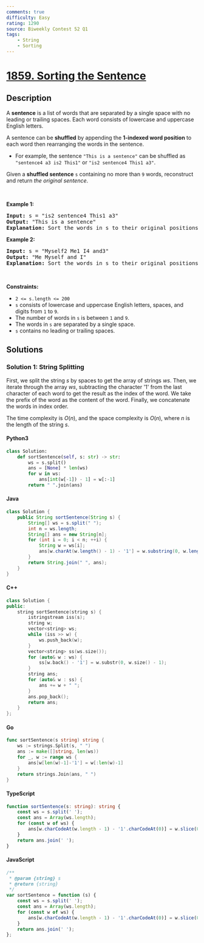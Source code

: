 ```yaml
---
comments: true
difficulty: Easy
rating: 1290
source: Biweekly Contest 52 Q1
tags:
    - String
    - Sorting
---
```


<!-- problem:start -->

# [1859. Sorting the Sentence](https://leetcode.com/problems/sorting-the-sentence)

## Description

<!-- description:start -->

<p>A <strong>sentence</strong> is a list of words that are separated by a single space with no leading or trailing spaces. Each word consists of lowercase and uppercase English letters.</p>

<p>A sentence can be <strong>shuffled</strong> by appending the <strong>1-indexed word position</strong> to each word then rearranging the words in the sentence.</p>

<ul>
	<li>For example, the sentence <code>&quot;This is a sentence&quot;</code> can be shuffled as <code>&quot;sentence4 a3 is2 This1&quot;</code> or <code>&quot;is2 sentence4 This1 a3&quot;</code>.</li>
</ul>

<p>Given a <strong>shuffled sentence</strong> <code>s</code> containing no more than <code>9</code> words, reconstruct and return <em>the original sentence</em>.</p>

<p>&nbsp;</p>
<p><strong class="example">Example 1:</strong></p>

<pre>
<strong>Input:</strong> s = &quot;is2 sentence4 This1 a3&quot;
<strong>Output:</strong> &quot;This is a sentence&quot;
<strong>Explanation:</strong> Sort the words in s to their original positions &quot;This1 is2 a3 sentence4&quot;, then remove the numbers.
</pre>

<p><strong class="example">Example 2:</strong></p>

<pre>
<strong>Input:</strong> s = &quot;Myself2 Me1 I4 and3&quot;
<strong>Output:</strong> &quot;Me Myself and I&quot;
<strong>Explanation:</strong> Sort the words in s to their original positions &quot;Me1 Myself2 and3 I4&quot;, then remove the numbers.
</pre>

<p>&nbsp;</p>
<p><strong>Constraints:</strong></p>

<ul>
	<li><code>2 &lt;= s.length &lt;= 200</code></li>
	<li><code>s</code> consists of lowercase and uppercase English letters, spaces, and digits from <code>1</code> to <code>9</code>.</li>
	<li>The number of words in <code>s</code> is between <code>1</code> and <code>9</code>.</li>
	<li>The words in <code>s</code> are separated by a single space.</li>
	<li><code>s</code> contains no leading or trailing spaces.</li>
</ul>

<!-- description:end -->

## Solutions

<!-- solution:start -->

### Solution 1: String Splitting

First, we split the string $s$ by spaces to get the array of strings $\textit{ws}$. Then, we iterate through the array $\textit{ws}$, subtracting the character '1' from the last character of each word to get the result as the index of the word. We take the prefix of the word as the content of the word. Finally, we concatenate the words in index order.

The time complexity is $O(n)$, and the space complexity is $O(n)$, where $n$ is the length of the string $s$.

<!-- tabs:start -->

#### Python3

```python
class Solution:
    def sortSentence(self, s: str) -> str:
        ws = s.split()
        ans = [None] * len(ws)
        for w in ws:
            ans[int(w[-1]) - 1] = w[:-1]
        return " ".join(ans)
```

#### Java

```java
class Solution {
    public String sortSentence(String s) {
        String[] ws = s.split(" ");
        int n = ws.length;
        String[] ans = new String[n];
        for (int i = 0; i < n; ++i) {
            String w = ws[i];
            ans[w.charAt(w.length() - 1) - '1'] = w.substring(0, w.length() - 1);
        }
        return String.join(" ", ans);
    }
}
```

#### C++

```cpp
class Solution {
public:
    string sortSentence(string s) {
        istringstream iss(s);
        string w;
        vector<string> ws;
        while (iss >> w) {
            ws.push_back(w);
        }
        vector<string> ss(ws.size());
        for (auto& w : ws) {
            ss[w.back() - '1'] = w.substr(0, w.size() - 1);
        }
        string ans;
        for (auto& w : ss) {
            ans += w + " ";
        }
        ans.pop_back();
        return ans;
    }
};
```

#### Go

```go
func sortSentence(s string) string {
	ws := strings.Split(s, " ")
	ans := make([]string, len(ws))
	for _, w := range ws {
		ans[w[len(w)-1]-'1'] = w[:len(w)-1]
	}
	return strings.Join(ans, " ")
}
```

#### TypeScript

```ts
function sortSentence(s: string): string {
    const ws = s.split(' ');
    const ans = Array(ws.length);
    for (const w of ws) {
        ans[w.charCodeAt(w.length - 1) - '1'.charCodeAt(0)] = w.slice(0, -1);
    }
    return ans.join(' ');
}
```

#### JavaScript

```js
/**
 * @param {string} s
 * @return {string}
 */
var sortSentence = function (s) {
    const ws = s.split(' ');
    const ans = Array(ws.length);
    for (const w of ws) {
        ans[w.charCodeAt(w.length - 1) - '1'.charCodeAt(0)] = w.slice(0, -1);
    }
    return ans.join(' ');
};
```

<!-- tabs:end -->

<!-- solution:end -->

<!-- problem:end -->
